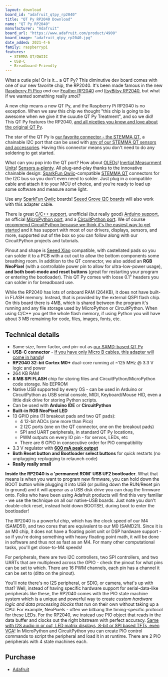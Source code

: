 ```yaml
---
layout: download
board_id: "adafruit_qtpy_rp2040"
title: "QT Py RP2040 Download"
name: "QT Py RP2040"
manufacturer: "Adafruit"
board_url: "https://www.adafruit.com/product/4900"
board_image: "adafruit_qtpy_rp2040.jpg"
date_added: 2021-4-6
family: raspberrypi
features:
  - STEMMA QT/QWIIC
  - USB-C
  - Breadboard-Friendly
---
```


What a cutie pie! Or is it... a QT Py? This diminutive dev board comes with one of our new favorite chip, the RP2040. It's been made famous in the new [Raspberry Pi Pico](https://www.adafruit.com/pico) *and* our [Feather RP2040](http://www.adafruit.com/product/4884) and [ItsyBitsy RP2040](http://www.adafruit.com/product/4888), but what if we wanted something really *smol?*

A new chip means a new QT Py, and the Raspberry Pi RP2040 is no exception. When we saw this chip we thought "this chip is going to be awesome when we give it the cuuutie QT Py Treatment", and so we did! This QT Py features the RP2040, [and all niceties you know and love about the original QT Py](https://www.adafruit.com/category/4600).

The star of the QT Py is [our favorite connector - the STEMMA QT](http://adafruit.com/stemma), a chainable I2C port that can be used with [any of our STEMMA QT sensors and accessories](https://www.adafruit.com/category/620). Having this connector means you don't need to do any soldering to get started.

What can you pop into the QT port? How about [OLEDs](https://www.adafruit.com/?q=qt+oled&main_page=category&cPath=1005&sort=BestMatch)! [Inertial Measurment Units](https://www.adafruit.com/?q=qt+imu&main_page=category&cPath=1005&sort=BestMatch)! [Sensors a-plenty](https://www.adafruit.com/?q=qt+sensor&main_page=category&cPath=1005&sort=BestMatch). All plug-and-play thanks to the innovative chainable design: [SparkFun Qwiic](https://www.sparkfun.com/qwiic)-compatible [STEMMA QT](https://learn.adafruit.com/introducing-adafruit-stemma-qt) connectors for the I2C bus so you don't even need to solder. Just plug in a compatible cable and attach it to your MCU of choice, and you’re ready to load up some software and measure some light.

Use any [SparkFun Qwiic](http://www.sparkfun.com/qwiic) boards! [Seeed Grove I2C boards](https://www.adafruit.com/product/4528) will also work with this adapter cable.

There is great [C/C++ support](https://github.com/raspberrypi/pico-sdk), unofficial (but really good) [Arduino support](https://github.com/earlephilhower/arduino-pico), an official [MicroPython port](https://github.com/raspberrypi/micropython), and a [CircuitPython port](/downloads). We of course [recommend CircuitPython because we think it's the easiest way to get started](https://learn.adafruit.com/welcome-to-circuitpython) and it has support with most of our drivers, displays, sensors, and more, supported out of the box so you can follow along with our CircuitPython projects and tutorials.

Pinout and shape is [Seeed Xiao](https://wiki.seeedstudio.com/Seeeduino-XIAO/) compatible, with castellated pads so you can solder it to a PCB with a cut out to allow the bottom components some breathing room. In addition to the QT connector, we also added an **RGB NeoPixel** (with a controllable power pin to allow for ultra-low-power usage), **and both boot-mode and reset buttons** (great for restarting your program or entering the bootloader). This QT Py comes with loose 0.1" headers you can solder in for breadboard use.

While the RP2040 has lots of onboard RAM (264KB), it does not have built-in FLASH memory. Instead, that is provided by the external QSPI flash chip. On this board there is 4MB, which is shared between the program it's running and any file storage used by MicroPython or CircuitPython. When using C/C++ you get the whole flash memory, if using Python you will have about 3 MB remaining for code, files, images, fonts, etc.

## Technical details

- Same size, form-factor, and pin-out as [our SAMD-based QT Py](https://www.adafruit.com/product/4600)
- **USB-C connector** - [If you have only Micro B cables, this adapter will come in handy](https://www.adafruit.com/product/4299)!
- **RP2040 32-bit Cortex M0+** dual-core running at ~125 MHz @ 3.3 V logic and power
- 264 KB RAM
- **8 MB SPI FLASH** chip for storing files and CircuitPython/MicroPython code storage. No EEPROM
- Native USB supported by every OS - can be used in Arduino or CircuitPython as USB serial console, MIDI, Keyboard/Mouse HID, even a little disk drive for storing Python scripts.
- Can be used with **Arduino IDE** or **CircuitPython**
- **Built-in RGB NeoPixel LED**
- 13 GPIO pins (11 breakout pads and two QT pads):
  - 4 12-bit ADCs (one more than Pico)
  - 2 I2C ports (one on the QT connector, one on the breakout pads)
  - SPI and UART peripherals, in standard QT Py locations,
  - PWM outputs on every IO pin - for servos, LEDs, etc
  - There are 6 GPIO in consecutive order for PIO compatibility
- 3.3 V regulator with [**600 mA peak output**](https://www.diodes.com/assets/Datasheets/AP2112.pdf)
- **Both Reset button and Bootloader select buttons** for quick restarts (no unplugging-replugging to relaunch code)
- **Really really small**

**Inside the RP2040 is a 'permanent ROM' USB UF2 bootloader**. What that means is when you want to program new firmware, you can hold down the BOOT button while plugging it into USB (or pulling down the RUN/Reset pin to ground) and it will appear as a USB disk drive you can drag the firmware onto. Folks who have been using Adafruit products will find this very familiar - we use the technique on all our native-USB boards. Just note you don't double-click reset, instead hold down BOOTSEL during boot to enter the bootloader!

The RP2040 is a powerful chip, which has the clock speed of our M4 (SAMD51), and two cores that are equivalent to our M0 (SAMD21). Since it is an M0 chip, it does not have a floating point unit or DSP hardware support - so if you're doing something with heavy floating point math, it will be done in software and thus not as fast as an M4. For many other computational tasks, you'll get close-to-M4 speeds!

For peripherals, there are two I2C controllers, two SPI controllers, and two UARTs that are multiplexed across the GPIO - check the pinout for what pins can be set to which. There are 16 PWM channels, each pin has a channel it can be set to (ditto on the pinout).

You'll note there's no I2S peripheral, or SDIO, or camera, what's up with that? Well, instead of having specific hardware support for serial-data-like peripherals like these, the RP2040 comes with the PIO state machine system which is a unique and powerful way to create *custom hardware logic and data processing blocks* that run on their own without taking up a CPU. For example, NeoPixels - often we bitbang the timing-specific protocol for these LEDs. For the RP2040, we instead use PIO object that reads in the data buffer and clocks out the right bitstream with perfect accuracy. [Same with I2S audio in or out, LED matrix displays, 8-bit or SPI based TFTs, even VGA](https://github.com/raspberrypi/pico-examples/tree/master/pio)! In MicroPython and CircuitPython you can create PIO control commands to script the peripheral and load it in at runtime. There are 2 PIO peripherals with 4 state machines each.

## Purchase

* [Adafruit](https://www.adafruit.com/product/4900)
